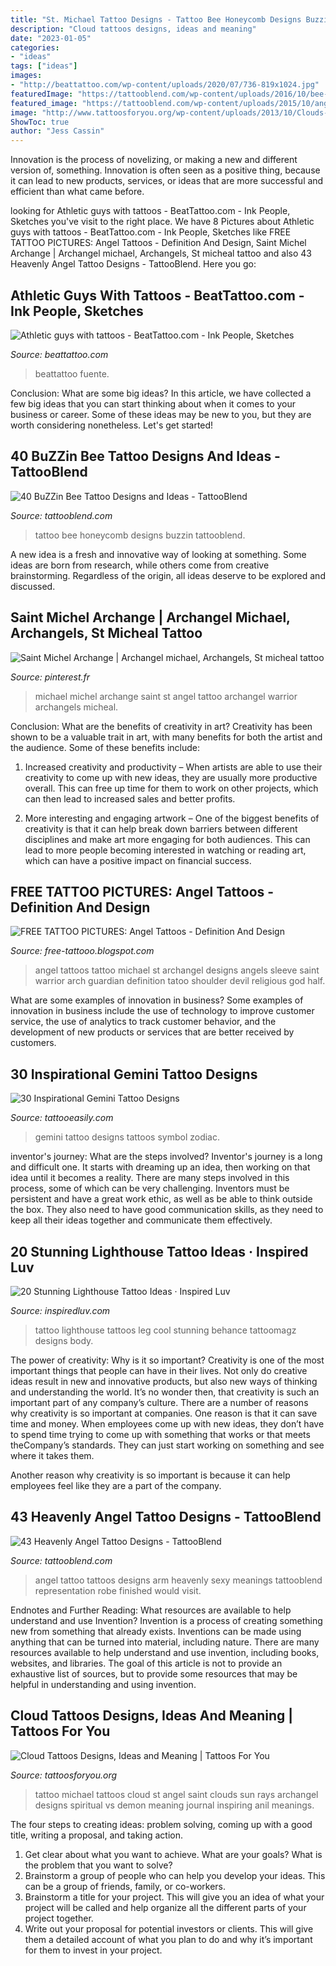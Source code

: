 ```yaml
---
title: "St. Michael Tattoo Designs - Tattoo Bee Honeycomb Designs Buzzin Tattooblend"
description: "Cloud tattoos designs, ideas and meaning"
date: "2023-01-05"
categories:
- "ideas"
tags: ["ideas"]
images:
- "http://beattattoo.com/wp-content/uploads/2020/07/736-819x1024.jpg"
featuredImage: "https://tattooblend.com/wp-content/uploads/2016/10/bee-tattoo.jpg"
featured_image: "https://tattooblend.com/wp-content/uploads/2015/10/angel-tattoo-arm.jpg"
image: "http://www.tattoosforyou.org/wp-content/uploads/2013/10/Clouds-With-Sun-Rays-Tattoo.jpg"
ShowToc: true
author: "Jess Cassin"
---
```



Innovation is the process of novelizing, or making a new and different version of, something. Innovation is often seen as a positive thing, because it can lead to new products, services, or ideas that are more successful and efficient than what came before.

	

		
looking for Athletic guys with tattoos - BeatTattoo.com - Ink People, Sketches you've visit to the right place. We have 8 Pictures about Athletic guys with tattoos - BeatTattoo.com - Ink People, Sketches like FREE TATTOO PICTURES: Angel Tattoos - Definition And Design, Saint Michel Archange | Archangel michael, Archangels, St micheal tattoo and also 43 Heavenly Angel Tattoo Designs - TattooBlend. Here you go:
		
    
## Athletic Guys With Tattoos - BeatTattoo.com - Ink People, Sketches

<img loading=lazy src="http://beattattoo.com/wp-content/uploads/2020/07/736-819x1024.jpg" onerror="this.onerror=null;this.src='https://tse2.mm.bing.net/th?id=OIP.2qOtSrF53iw7cjC2oKgUQwHaJQ&amp;pid=15.1';" alt="Athletic guys with tattoos - BeatTattoo.com - Ink People, Sketches">

_Source: beattattoo.com_

>beattattoo fuente. 

	

Conclusion: What are some big ideas?
In this article, we have collected a few big ideas that you can start thinking about when it comes to your business or career. Some of these ideas may be new to you, but they are worth considering nonetheless. Let's get started!

    
## 40 BuZZin Bee Tattoo Designs And Ideas - TattooBlend

<img loading=lazy src="https://tattooblend.com/wp-content/uploads/2016/10/bee-tattoo.jpg" onerror="this.onerror=null;this.src='https://tse1.mm.bing.net/th?id=OIP.o7MCVCgwrR1gffYs8zCk8QHaHa&amp;pid=15.1';" alt="40 BuZZin Bee Tattoo Designs and Ideas - TattooBlend">

_Source: tattooblend.com_

>tattoo bee honeycomb designs buzzin tattooblend. 

	

A new idea is a fresh and innovative way of looking at something. Some ideas are born from research, while others come from creative brainstorming. Regardless of the origin, all ideas deserve to be explored and discussed.

    
## Saint Michel Archange | Archangel Michael, Archangels, St Micheal Tattoo

<img loading=lazy src="https://i.pinimg.com/736x/9a/d2/ef/9ad2eff8a0fc37453c18f4074835ba73.jpg" onerror="this.onerror=null;this.src='https://tse1.mm.bing.net/th?id=OIP.J96VZvU0xG_2ZcKbRRK43QHaLA&amp;pid=15.1';" alt="Saint Michel Archange | Archangel michael, Archangels, St micheal tattoo">

_Source: pinterest.fr_

>michael michel archange saint st angel tattoo archangel warrior archangels micheal. 

	

Conclusion: What are the benefits of creativity in art?
Creativity has been shown to be a valuable trait in art, with many benefits for both the artist and the audience. Some of these benefits include:
1. Increased creativity and productivity – When artists are able to use their creativity to come up with new ideas, they are usually more productive overall. This can free up time for them to work on other projects, which can then lead to increased sales and better profits.

2. More interesting and engaging artwork – One of the biggest benefits of creativity is that it can help break down barriers between different disciplines and make art more engaging for both audiences. This can lead to more people becoming interested in watching or reading art, which can have a positive impact on financial success.


    
## FREE TATTOO PICTURES: Angel Tattoos - Definition And Design

<img loading=lazy src="http://1.bp.blogspot.com/-aa4S0DYpnxE/TnHTGCC08AI/AAAAAAAAAYY/tr2VmJj18jc/s1600/angel+tattoos+-st-michael-tattoo.jpg" onerror="this.onerror=null;this.src='https://tse3.mm.bing.net/th?id=OIP.iTK7OJT-Na3Jgf4JGJxI-wHaNz&amp;pid=15.1';" alt="FREE TATTOO PICTURES: Angel Tattoos - Definition And Design">

_Source: free-tattooo.blogspot.com_

>angel tattoos tattoo michael st archangel designs angels sleeve saint warrior arch guardian definition tatoo shoulder devil religious god half. 

	

What are some examples of innovation in business?
Some examples of innovation in business include the use of technology to improve customer service, the use of analytics to track customer behavior, and the development of new products or services that are better received by customers.

    
## 30 Inspirational Gemini Tattoo Designs

<img loading=lazy src="http://www.tattooeasily.com/wp-content/uploads/2014/06/url-7.jpg" onerror="this.onerror=null;this.src='https://tse4.mm.bing.net/th?id=OIP.XLzXG6P_rEbq9w1kr5F-ogHaJz&amp;pid=15.1';" alt="30 Inspirational Gemini Tattoo Designs">

_Source: tattooeasily.com_

>gemini tattoo designs tattoos symbol zodiac. 

	

inventor's journey: What are the steps involved?
Inventor's journey is a long and difficult one. It starts with dreaming up an idea, then working on that idea until it becomes a reality. There are many steps involved in this process, some of which can be very challenging. Inventors must be persistent and have a great work ethic, as well as be able to think outside the box. They also need to have good communication skills, as they need to keep all their ideas together and communicate them effectively.

    
## 20 Stunning Lighthouse Tattoo Ideas · Inspired Luv

<img loading=lazy src="http://www.inspiredluv.com/wp-content/uploads/2016/12/Cool-lighthouse-leg-tattoo.jpg" onerror="this.onerror=null;this.src='https://tse2.mm.bing.net/th?id=OIP.1eN77-wJuHGB21OjhoWgQQHaK7&amp;pid=15.1';" alt="20 Stunning Lighthouse Tattoo Ideas · Inspired Luv">

_Source: inspiredluv.com_

>tattoo lighthouse tattoos leg cool stunning behance tattoomagz designs body. 

	

The power of creativity: Why is it so important?
Creativity is one of the most important things that people can have in their lives. Not only do creative ideas result in new and innovative products, but also new ways of thinking and understanding the world. It’s no wonder then, that creativity is such an important part of any company’s culture.
There are a number of reasons why creativity is so important at companies. One reason is that it can save time and money. When employees come up with new ideas, they don’t have to spend time trying to come up with something that works or that meets theCompany’s standards. They can just start working on something and see where it takes them.

Another reason why creativity is so important is because it can help employees feel like they are a part of the company.

    
## 43 Heavenly Angel Tattoo Designs - TattooBlend

<img loading=lazy src="https://tattooblend.com/wp-content/uploads/2015/10/angel-tattoo-arm.jpg" onerror="this.onerror=null;this.src='https://tse1.mm.bing.net/th?id=OIP.qMM9I2XFfC0znM9DGIht8QHaLG&amp;pid=15.1';" alt="43 Heavenly Angel Tattoo Designs - TattooBlend">

_Source: tattooblend.com_

>angel tattoo tattoos designs arm heavenly sexy meanings tattooblend representation robe finished would visit. 

	

Endnotes and Further Reading: What resources are available to help understand and use Invention?
Invention is a process of creating something new from something that already exists. Inventions can be made using anything that can be turned into material, including nature. There are many resources available to help understand and use invention, including books, websites, and libraries. The goal of this article is not to provide an exhaustive list of sources, but to provide some resources that may be helpful in understanding and using invention.

    
## Cloud Tattoos Designs, Ideas And Meaning | Tattoos For You

<img loading=lazy src="http://www.tattoosforyou.org/wp-content/uploads/2013/10/Clouds-With-Sun-Rays-Tattoo.jpg" onerror="this.onerror=null;this.src='https://tse4.mm.bing.net/th?id=OIP.iCPqcbZ86okZGrideLguJQHaJ7&amp;pid=15.1';" alt="Cloud Tattoos Designs, Ideas and Meaning | Tattoos For You">

_Source: tattoosforyou.org_

>tattoo michael tattoos cloud st angel saint clouds sun rays archangel designs spiritual vs demon meaning journal inspiring anil meanings. 

	

The four steps to creating ideas: problem solving, coming up with a good title, writing a proposal, and taking action.
1. Get clear about what you want to achieve. What are your goals? What is the problem that you want to solve? 
2. Brainstorm a group of people who can help you develop your ideas. This can be a group of friends, family, or co-workers. 
3. Brainstorm a title for your project. This will give you an idea of what your project will be called and help organize all the different parts of your project together. 
4. Write out your proposal for potential investors or clients. This will give them a detailed account of what you plan to do and why it’s important for them to invest in your project.

